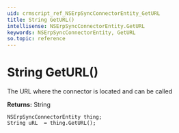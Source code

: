 ```yaml
---
uid: crmscript_ref_NSErpSyncConnectorEntity_GetURL
title: String GetURL()
intellisense: NSErpSyncConnectorEntity.GetURL
keywords: NSErpSyncConnectorEntity, GetURL
so.topic: reference
---
```


# String GetURL()

The URL where the connector is located and can be called

**Returns:** String

```crmscript
NSErpSyncConnectorEntity thing;
String uRL  = thing.GetURL();
```

